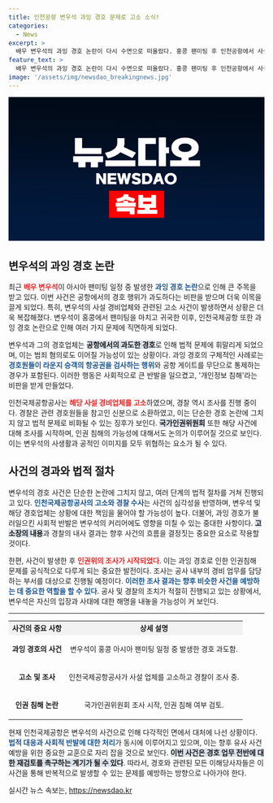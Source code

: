 ```yaml
---
title: 인천공항 변우석 과잉 경호 문제로 고소 소식!
categories:
  - News
excerpt: >
  배우 변우석의 과잉 경호 논란이 다시 수면으로 떠올랐다. 홍콩 팬미팅 후 인천공항에서 사설 경호업체의 과도한 통제로 물의를 빚자, 공사가 해당 업체를 고소하며 경찰조사까지 시작됐다. 이 사건의 진상은 과연 어떻게 될까?
feature_text: >
  배우 변우석의 과잉 경호 논란이 다시 수면으로 떠올랐다. 홍콩 팬미팅 후 인천공항에서 사설 경호업체의 과도한 통제로 물의를 빚자, 공사가 해당 업체를 고소하며 경찰조사까지 시작됐다. 이 사건의 진상은 과연 어떻게 될까?
image: '/assets/img/newsdao_breakingnews.jpg'
---
```


<p><img src="/assets/img/newsdao_breakingnews.jpg" alt="koreaapp 속보" /></p>

<h2 data-ke-size="size26">변우석의 과잉 경호 논란</h2>

<p data-ke-size="size16">최근 <b><span style="color: #ee2323;">배우 변우석</span></b>이 아시아 팬미팅 일정 중 발생한 <b><span style="color: #1a5490;">과잉 경호 논란</span></b>으로 인해 큰 주목을 받고 있다. 이번 사건은 공항에서의 경호 행위가 과도하다는 비판을 받으며 더욱 이목을 끌게 되었다. 특히, 변우석의 사설 경비업체와 관련된 고소 사건이 발생하면서 상황은 더욱 복잡해졌다. 변우석이 홍콩에서 팬미팅을 마치고 귀국한 이후, 인천국제공항 또한 과잉 경호 논란으로 인해 여러 가지 문제에 직면하게 되었다.</p>

<p data-ke-size="size16">변우석과 그의 경호업체는 <b><span style="background-color: #21538527;">공항에서의 과도한 경호</span></b>로 인해 법적 문제에 휘말리게 되었으며, 이는 범죄 혐의로도 이어질 가능성이 있는 상황이다. 과잉 경호의 구체적인 사례로는 <b><span style="color: #1a5490;">경호원들이 라운지 승객의 항공권을 검사하는 행위</span></b>와 공항 게이트를 무단으로 통제하는 경우가 포함된다. 이러한 행동은 사회적으로 큰 반발을 일으켰고, '개인정보 침해'라는 비판을 받게 만들었다.</p>

<p data-ke-size="size16">인천국제공항공사는 <b><span style="color: #ee2323;">해당 사설 경비업체를 고소</span></b>하였으며, 경찰 역시 조사를 진행 중이다. 경찰은 관련 경호원들을 참고인 신분으로 소환하였고, 이는 단순한 경호 논란에 그치지 않고 법적 문제로 비화될 수 있는 징후가 보인다. <b><span style="background-color: #21538527;">국가인권위원회</span></b> 또한 해당 사건에 대해 조사를 시작하며, 인권 침해의 가능성에 대해서도 논의가 이루어질 것으로 보인다. 이는 변우석의 사생활과 공적인 이미지를 모두 위협하는 요소가 될 수 있다.</p>

<h2 data-ke-size="size26">사건의 경과와 법적 절차</h2>

<p data-ke-size="size16">변우석의 경호 사건은 단순한 논란에 그치지 않고, 여러 단계의 법적 절차를 거쳐 진행되고 있다. <b><span style="color: #1a5490;">인천국제공항공사의 고소와 경찰 수사</span></b>는 사건의 심각성을 반영하며, 변우석 및 해당 경호업체는 상황에 대한 책임을 물어야 할 가능성이 높다. 더불어, 과잉 경호가 불러일으킨 사회적 반발은 변우석의 커리어에도 영향을 미칠 수 있는 중대한 사항이다. <b><span style="background-color: #21538527;">고소장의 내용</span></b>과 경찰의 내사 결과는 향후 사건의 흐름을 결정짓는 중요한 요소로 작용할 것이다.</p>

<p data-ke-size="size16">한편, 사건이 발생한 후 <b><span style="color: #ee2323;">인권위의 조사가 시작되었다</span></b>. 이는 과잉 경호로 인한 인권침해 문제를 공식적으로 다루게 되는 중요한 발전이다. 조사는 공사 내부의 경비 업무를 담당하는 부서를 대상으로 진행될 예정이다. <b><span style="color: #1a5490;">이러한 조사 결과는 향후 비슷한 사건을 예방하는 데 중요한 역할을 할 수 있다</span></b>. 공사 및 경찰의 조치가 적절히 진행되고 있는 상황에서, 변우석은 자신의 입장과 사태에 대한 해명을 내놓을 가능성이 커 보인다.</p>

<hr>

<table style="width: 100%; border-collapse: collapse;">
    <tr style="background-color: #f2f2f2;">
        <th style="text-align: center;">사건의 중요 사항</th>
        <th style="text-align: center;">상세 설명</th>
    </tr>
    <tr>
        <td style="text-align: center; height: 50px;"><b>과잉 경호의 사건</b></td>
        <td style="text-align: center; height: 50px;">변우석이 홍콩 아시아 팬미팅 일정 중 발생한 경호 과도함.</td>
    </tr>
    <tr>
        <td style="text-align: center; height: 50px;"><b>고소 및 조사</b></td>
        <td style="text-align: center; height: 50px;">인천국제공항공사가 사설 업체를 고소하고 경찰이 조사 중.</td>
    </tr>
    <tr>
        <td style="text-align: center; height: 50px;"><b>인권 침해 논란</b></td>
        <td style="text-align: center; height: 50px;">국가인권위원회 조사 시작, 인권 침해 여부 검토.</td>
    </tr>
</table>

<p data-ke-size="size16">현재 인천국제공항은 변우석의 사건으로 인해 다각적인 면에서 대처에 나선 상황이다. <b><span style="color: #1a5490;">법적 대응과 사회적 반발에 대한 처리</span></b>가 동시에 이루어지고 있으며, 이는 향후 유사 사건 예방을 위한 중요한 교훈으로 자리 잡을 것으로 보인다. <b><span style="background-color: #21538527;">이번 사건은 경호 업무 전반에 대한 재검토를 촉구하는 계기가 될 수 있다</span></b>. 따라서, 경호와 관련된 모든 이해당사자들은 이 사건을 통해 반복적으로 발생할 수 있는 문제를 예방하는 방향으로 나아가야 한다.</p>
실시간 뉴스 속보는, <a href="https://newsdao.kr" rel="dofollow">https://newsdao.kr</a>


